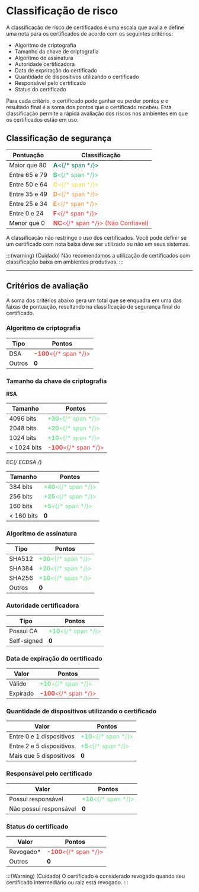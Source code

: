 # Classificação de risco

A classificação de risco de certificados é uma escala que avalia e define uma nota para os certificados de acordo com os seguintes critérios:

- Algoritmo de criptografia
- Tamanho da chave de criptografia
- Algoritmo de assinatura
- Autoridade certificadora
- Data de expriração do certificado
- Quantidade de dispositivos utilizando o certificado
- Responsável pelo certificado
- Status do certificado

Para cada critério, o certificado pode ganhar ou perder pontos e o resultado final é a soma dos pontos que o certificado recebeu. Esta classificação permite a rápida avaliação dos riscos nos ambientes em que os certificados estão em uso.

## Classificação de segurança

| Pontuação | Classificação |
|---|---|
| Maior que 80  | <span style="color:#037255">**A**<{/* span */}> |
| Entre 65 e 79 | <span style="color:#4ECC84">**B**<{/* span */}> |
| Entre 50 e 64 | <span style="color:#F9DE3E">**C**<{/* span */}> |
| Entre 35 e 49 | <span style="color:#FE9848">**D**<{/* span */}> |
| Entre 25 e 34 | <span style="color:#FE9848">**E**<{/* span */}> |
| Entre 0 e 24  | <span style="color:#F93E3E">**F**<{/* span */}> |
| Menor que 0   | <span style="color:#F93E3E">**NC**<{/* span */}> (Não Confiável) |

A classificação não restringe o uso dos certificados. Você pode definir se um certificado com nota baixa deve ser utilizado ou não em seus sistemas.

:::(warning) (Cuidado)
Não recomendamos a utilização de certificados com classificação baixa em ambientes produtivos.
:::
***
## Critérios de avaliação

A soma dos critérios abaixo gera um total que se enquadra em uma das faixas de pontuação, resultando na classificação de segurança final do certificado.

### Algoritmo de criptografia

| Tipo | Pontos |
|---|---|
| DSA | <span style="color:#F93E3E">**-100**<{/* span */}> |
| Outros | **0** |

### Tamanho da chave de criptografia

**RSA**

| Tamanho | Pontos |
|---|---|
| 4096 bits     | <span style="color:#71EA90">**+30**<{/* span */}> |
| 2048 bits     | <span style="color:#71EA90">**+20**<{/* span */}> |
| 1024 bits     | <span style="color:#71EA90">**+10**<{/* span */}> |
| < 1024 bits   | <span style="color:#F93E3E">**-100**<{/* span */}> |

**EC{/* ECDSA */}**

| Tamanho | Pontos |
|---|---|
| 384 bits | <span style="color:#71EA90">**+40**<{/* span */}> |
| 256 bits | <span style="color:#71EA90">**+25**<{/* span */}> |
| 160 bits | <span style="color:#71EA90">**+5**<{/* span */}> |
| < 160 bits | **0** |

### Algoritmo de assinatura

| Tipo | Pontos |
|---|---|
| SHA512 | <span style="color:#71EA90">**+30**<{/* span */}> |
| SHA384 | <span style="color:#71EA90">**+20**<{/* span */}> |
| SHA256 | <span style="color:#71EA90">**+10**<{/* span */}> |
| Outros | **0** |

### Autoridade certificadora

| Tipo | Pontos |
|---|---|
| Possui CA | <span style="color:#71EA90">**+10**<{/* span */}> |
| Self-signed | **0** |

### Data de expiração do certificado

| Valor | Pontos |
|---|---|
| Válido   | <span style="color:#71EA90">**+10**<{/* span */}> |
| Expirado | <span style="color:#F93E3E">**-100**<{/* span */}> |

### Quantidade de dispositivos utilizando o certificado

| Valor | Pontos |
|---|---|
| Entre 0 e 1 dispositivos | <span style="color:#71EA90">**+10**<{/* span */}> |
| Entre 2 e 5 dispositivos | <span style="color:#71EA90">**+5**<{/* span */}> |
| Mais que 5 dispositivos | **0** |

### Responsável pelo certificado

| Valor | Pontos |
|---|---|
| Possui responsável | <span style="color:#71EA90">**+10**<{/* span */}> |
| Não possui responsável | **0** |

### Status do certificado

| Valor | Pontos |
|---|---|
| Revogado* | <span style="color:#F93E3E">**-100**<{/* span */}> |
| Outros | **0** |

:::(Warning) (Cuidado)
O certificado é considerado revogado quando seu certificado intermediário ou raiz está revogado.
:::



